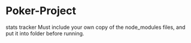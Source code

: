 # Poker-Project
stats tracker
Must include your own copy of the node_modules files, and put it into folder before running.

